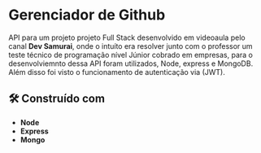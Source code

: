 # Gerenciador de Github 

API para um projeto projeto Full Stack desenvolvido em videoaula pelo canal **Dev Samurai**, onde o intuíto era resolver junto com o professor um teste técnico de programação nível Júnior cobrado em empresas, para o desenvolviemnto dessa API foram utilizados, Node, express e MongoDB. Além disso foi visto o funcionamento 
de autenticação via (JWT).

## 🛠️ Construído com

* **Node**
* **Express**
* **Mongo**

